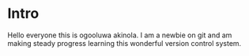 <h1> Intro </h1>

Hello everyone this is ogooluwa akinola. I am a newbie on git and am making steady progress learning this wonderful version control system.
